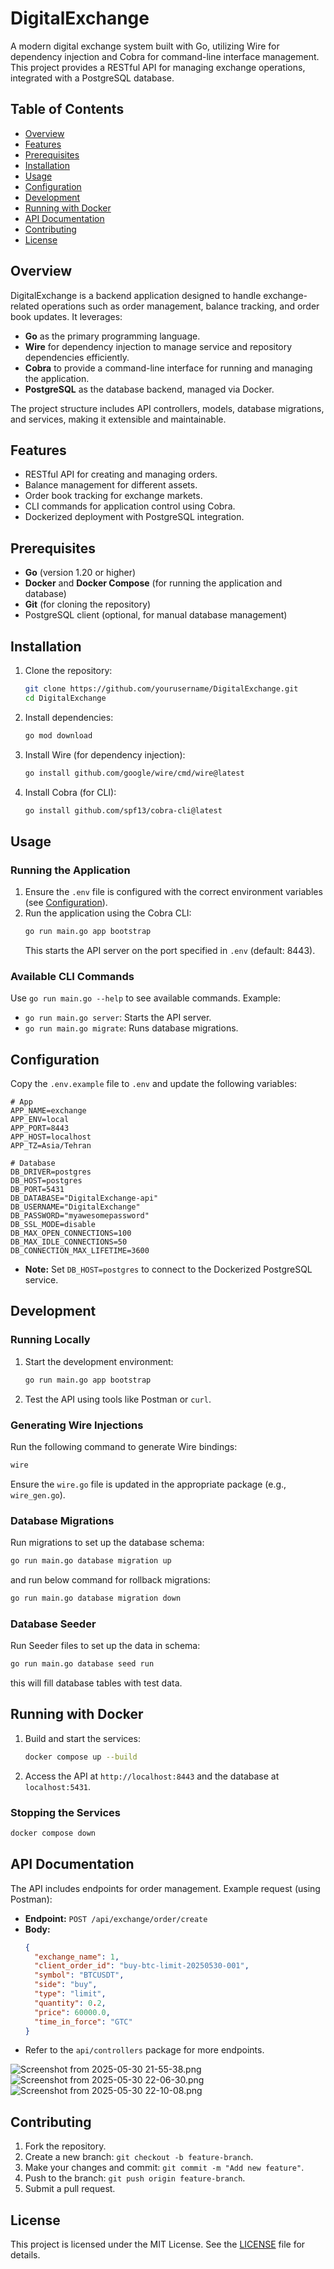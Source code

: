 # DigitalExchange

A modern digital exchange system built with Go, utilizing Wire for dependency injection and Cobra for command-line interface management. This project provides a RESTful API for managing exchange operations, integrated with a PostgreSQL database.

## Table of Contents
- [Overview](#overview)
- [Features](#features)
- [Prerequisites](#prerequisites)
- [Installation](#installation)
- [Usage](#usage)
- [Configuration](#configuration)
- [Development](#development)
- [Running with Docker](#running-with-docker)
- [API Documentation](#api-documentation)
- [Contributing](#contributing)
- [License](#license)

## Overview
DigitalExchange is a backend application designed to handle exchange-related operations such as order management, balance tracking, and order book updates. It leverages:
- **Go** as the primary programming language.
- **Wire** for dependency injection to manage service and repository dependencies efficiently.
- **Cobra** to provide a command-line interface for running and managing the application.
- **PostgreSQL** as the database backend, managed via Docker.

The project structure includes API controllers, models, database migrations, and services, making it extensible and maintainable.

## Features
- RESTful API for creating and managing orders.
- Balance management for different assets.
- Order book tracking for exchange markets.
- CLI commands for application control using Cobra.
- Dockerized deployment with PostgreSQL integration.

## Prerequisites
- **Go** (version 1.20 or higher)
- **Docker** and **Docker Compose** (for running the application and database)
- **Git** (for cloning the repository)
- PostgreSQL client (optional, for manual database management)

## Installation
1. Clone the repository:
   ```bash
   git clone https://github.com/yourusername/DigitalExchange.git
   cd DigitalExchange
   ```
2. Install dependencies:
   ```bash
   go mod download
   ```
3. Install Wire (for dependency injection):
   ```bash
   go install github.com/google/wire/cmd/wire@latest
   ```
4. Install Cobra (for CLI):
   ```bash
   go install github.com/spf13/cobra-cli@latest
   ```

## Usage
### Running the Application
1. Ensure the `.env` file is configured with the correct environment variables (see [Configuration](#configuration)).
2. Run the application using the Cobra CLI:
   ```bash
   go run main.go app bootstrap
   ```
   This starts the API server on the port specified in `.env` (default: 8443).

### Available CLI Commands
Use `go run main.go --help` to see available commands. Example:
- `go run main.go server`: Starts the API server.
- `go run main.go migrate`: Runs database migrations.

## Configuration
Copy the `.env.example` file to `.env` and update the following variables:
```env
# App
APP_NAME=exchange
APP_ENV=local
APP_PORT=8443
APP_HOST=localhost
APP_TZ=Asia/Tehran

# Database
DB_DRIVER=postgres
DB_HOST=postgres
DB_PORT=5431
DB_DATABASE="DigitalExchange-api"
DB_USERNAME="DigitalExchange"
DB_PASSWORD="myawesomepassword"
DB_SSL_MODE=disable
DB_MAX_OPEN_CONNECTIONS=100
DB_MAX_IDLE_CONNECTIONS=50
DB_CONNECTION_MAX_LIFETIME=3600
```
- **Note:** Set `DB_HOST=postgres` to connect to the Dockerized PostgreSQL service.

## Development
### Running Locally
1. Start the development environment:
   ```bash
   go run main.go app bootstrap
   ```
2. Test the API using tools like Postman or `curl`.

### Generating Wire Injections
Run the following command to generate Wire bindings:
```bash
wire
```
Ensure the `wire.go` file is updated in the appropriate package (e.g., `wire_gen.go`).

### Database Migrations
Run migrations to set up the database schema:
```bash
go run main.go database migration up
```
and run below command for rollback migrations:
```bash
go run main.go database migration down
```
### Database Seeder
Run Seeder files to set up the data in schema:
```bash
go run main.go database seed run
```
this will fill database tables with test data.


## Running with Docker
1. Build and start the services:
   ```bash
   docker compose up --build
   ```
2. Access the API at `http://localhost:8443` and the database at `localhost:5431`.

### Stopping the Services
```bash
docker compose down
```

## API Documentation
The API includes endpoints for order management. Example request (using Postman):
- **Endpoint:** `POST /api/exchange/order/create`
- **Body:**
  ```json
  {
    "exchange_name": 1,
    "client_order_id": "buy-btc-limit-20250530-001",
    "symbol": "BTCUSDT",
    "side": "buy",
    "type": "limit",
    "quantity": 0.2,
    "price": 60000.0,
    "time_in_force": "GTC"
  }
  ```
- Refer to the `api/controllers` package for more endpoints.

![Screenshot from 2025-05-30 21-55-38.png](pic%2FScreenshot%20from%202025-05-30%2021-55-38.png)
![Screenshot from 2025-05-30 22-06-30.png](pic%2FScreenshot%20from%202025-05-30%2022-06-30.png)
![Screenshot from 2025-05-30 22-10-08.png](pic%2FScreenshot%20from%202025-05-30%2022-10-08.png)

## Contributing
1. Fork the repository.
2. Create a new branch: `git checkout -b feature-branch`.
3. Make your changes and commit: `git commit -m "Add new feature"`.
4. Push to the branch: `git push origin feature-branch`.
5. Submit a pull request.

## License
This project is licensed under the MIT License. See the [LICENSE](LICENSE) file for details.
```